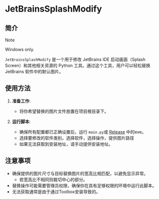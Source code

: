 # JetBrainsSplashModify

## 简介
> [!NOTE]
> Windows only.

`JetBrainsSplashModify` 是一个用于修改 JetBrains IDE 启动画面（Splash Screen）和其他相关资源的 Python 工具。通过这个工具，用户可以轻松替换 JetBrains 软件中的默认图片。

## 使用方法

1. **准备工作**:
   - 将你希望替换的图片文件放置在项目根目录下。

2. **运行脚本**:
   - 确保所有配置都已正确设置后，运行 `main.py`或 [Release](https://github.com/Siltal/JetBrainsSplashModify/releases) 中的exe。
   - 选择要修改的软件类别，选择软件，选择操作，提供图片路径
   - 如果无法获取到安装地址，请手动提供安装地址。

## 注意事项

- 确保提供的图片尺寸与目标替换图片的宽高比相匹配，以避免显示异常。
  - 若宽高比不相同则裁切中心的部分。
- 替换操作可能需要管理员权限，确保你在具有足够权限的环境中运行此脚本。
- 无法获取通常是由于通过Toolbox安装导致的。
